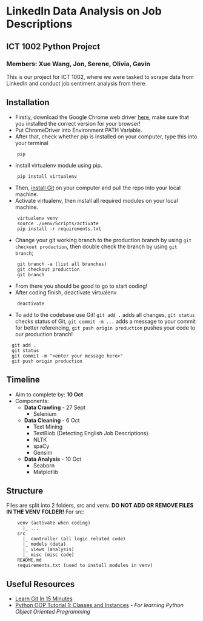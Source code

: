 # LinkedIn Data Analysis on Job Descriptions

## ICT 1002 Python Project

### Members: Xue Wang, Jon, Serene, Olivia, Gavin

This is our project for ICT 1002, where we were tasked to scrape data from LinkedIn and conduct job sentiment analysis from there.

## Installation

- Firstly, download the Google Chrome web driver [here](https://chromedriver.chromium.org/downloads), make sure that you installed the correct version for your browser!
- Put ChromeDriver into Environment PATH Variable.
- After that, check whether pip is installed on your computer, type this into your terminal

```
    pip
```

- Install virtualenv module using pip.

```
    pip install virtualenv
```

- Then, [install Git](https://git-scm.com/download/win) on your computer and pull the repo into your local machine.
- Activate virtualenv, then install all required modules on your local machine.

```
    virtualenv venv
    source ./venv/Scripts/activate
    pip install -r requirements.txt
```

- Change your git working branch to the production branch by using `git checkout production`, then double check the branch by using `git branch`;

```
    git branch -a (list all branches)
    git checkout production
    git branch
```

- From there you should be good to go to start coding!
- After coding finish, deactivate virtualenv

```
    deactivate
```

- To add to the codebase use Git! `git add .` adds all changes, `git status` checks status of Git, `git commit -m ...` adds a message to your commit for better referencing, `git push origin production` pushes your code to our production branch!

```
  git add .
  git status
  git commit -m "<enter your message here>"
  git push origin production
```

## Timeline

- Aim to complete by: **10 Oct**
- Components:
  - **Data Crawling** - 27 Sept
    - Selenium
  - **Data Cleaning** - 6 Oct
    - Text Mining
    - TextBlob (Detecting English Job Descriptions)
    - NLTK
    - spaCy
    - Gensim
  - **Data Analysis** - 10 Oct
    - Seaborn
    - Matplotlib

## Structure

Files are split into 2 folders, src and venv. **DO NOT ADD OR REMOVE FILES IN THE VENV FOLDER!**
For src:

```
    venv (activate when coding)
      |_ ...
    src
      |_ controller (all logic related code)
      |_ models (data)
      |_ views (analysis)
      |_ misc (misc code)
    README.md
    requirements.txt (used to install modules in venv)
```

## Useful Resources

- [Learn Git In 15 Minutes](https://www.youtube.com/watch?v=USjZcfj8yxE&ab_channel=ColtSteele)
- [Python OOP Tutorial 1: Classes and Instances](https://www.youtube.com/watch?v=ZDa-Z5JzLYM&t=5s&ab_channel=CoreySchafer) _- For learning Python Object Oriented Programming_
